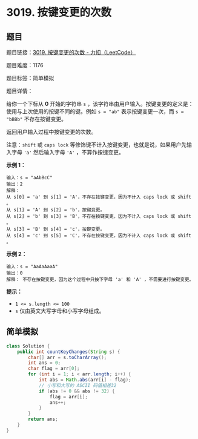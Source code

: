 # 3019. 按键变更的次数

## 题目

题目链接：[3019. 按键变更的次数 - 力扣（LeetCode）](https://leetcode.cn/problems/number-of-changing-keys/description/)

题目难度：1176

题目标签：简单模拟

题目详情：

给你一个下标从 **0** 开始的字符串 `s` ，该字符串由用户输入。按键变更的定义是：使用与上次使用的按键不同的键。例如 `s = "ab"` 表示按键变更一次，而 `s = "bBBb"` 不存在按键变更。

返回用户输入过程中按键变更的次数。

注意：`shift` 或 `caps lock` 等修饰键不计入按键变更，也就是说，如果用户先输入字母 `'a'` 然后输入字母 `'A'` ，不算作按键变更。

**示例 1：**

```
输入：s = "aAbBcC"
输出：2
解释： 
从 s[0] = 'a' 到 s[1] = 'A'，不存在按键变更，因为不计入 caps lock 或 shift 。
从 s[1] = 'A' 到 s[2] = 'b'，按键变更。
从 s[2] = 'b' 到 s[3] = 'B'，不存在按键变更，因为不计入 caps lock 或 shift 。
从 s[3] = 'B' 到 s[4] = 'c'，按键变更。
从 s[4] = 'c' 到 s[5] = 'C'，不存在按键变更，因为不计入 caps lock 或 shift 。
```

**示例 2：**

```
输入：s = "AaAaAaaA"
输出：0
解释： 不存在按键变更，因为这个过程中只按下字母 'a' 和 'A' ，不需要进行按键变更。
```

**提示：**

- `1 <= s.length <= 100`
- `s` 仅由英文大写字母和小写字母组成。



## 简单模拟

``` java
class Solution {
    public int countKeyChanges(String s) {
        char[] arr = s.toCharArray();
        int ans = 0;
        char flag = arr[0];
        for (int i = 1; i < arr.length; i++) {
            int abs = Math.abs(arr[i] - flag);
            // 小写和大写的 ASCII 码值相差32
            if (abs != 0 && abs != 32) {
                flag = arr[i];
                ans++;
            }
        }
        return ans;
    }
}
```

